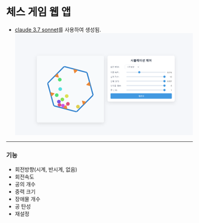 # 체스 게임 웹 앱
- [claude 3.7 sonnet](https://www.anthropic.com/news/claude-3-7-sonnet)를 사용하여 생성됨.
![예제 이미지](example.png)
-------
### 기능
- 회전방향(시계, 반시계, 없음)
- 회전속도
- 공의 개수
- 중력 크기
- 장애물 개수
- 공 탄성
- 재설정